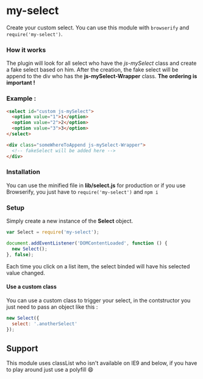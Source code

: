 # my-select
Create your custom select.
You can use this module with `browserify` and `require('my-select')`.

### How it works
The plugin will look for all select who have the *js-mySelect* class and create a fake select based on him.
After the creation, the fake select will be append to the div who has the **js-mySelect-Wrapper** class.
**The ordering is important !**

### Example :
```html
<select id="custom js-mySelect">
  <option value="1">1</option>
  <option value="2">2</option>
  <option value="3">3</option>
</select>

<div class="someWhereToAppend js-mySelect-Wrapper">
  <!-- fakeSelect will be added here -->
</div>
```

### Installation
You can use the minified file in **lib/select.js** for production or if you use Browserify, you just have to `require('my-select')` and `npm i`



### Setup
Simply create a new instance of the **Select** object.

```js
var Select = require('my-select');

document.addEventListener('DOMContentLoaded', function () {
  new Select();
}, false);

```

Each time you click on a list item, the select binded will have his selected value changed.

#### Use a custom class
You can use a custom class to trigger your select, in the contstructor you just need to pass an object like this :

```js
new Select({
  select: '.anotherSelect'
});
```

## Support 
This module uses classList who isn't available on IE9 and below, if you have to play around just use a polyfill :smile:
